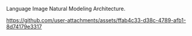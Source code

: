 Language Image Natural Modeling Architecture.


https://github.com/user-attachments/assets/ffab4c33-d38c-4789-afb1-8d74179e3317


